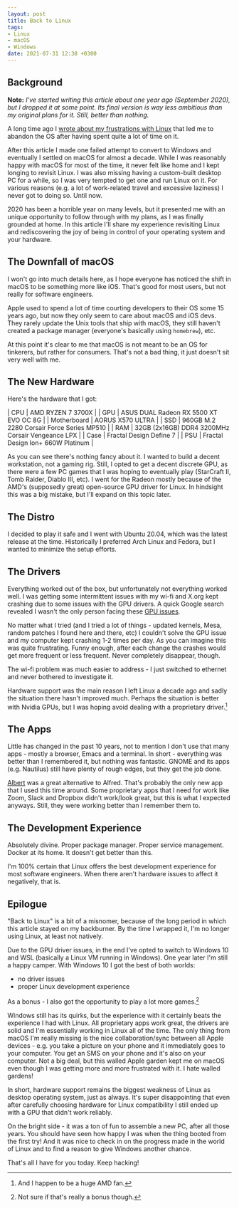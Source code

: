 ```yaml
---
layout: post
title: Back to Linux
tags:
- Linux
- macOS
- Windows
date: 2021-07-31 12:38 +0300
---
```

## Background

**Note:** _I've started writing this article about one year ago (September 2020), but I dropped it at some point.
Its final version is way less ambitious than my original plans for it. Still, better than nothing._

A long time ago I [wrote about my frustrations with Linux](https://batsov.com/articles/2011/06/11/linux-desktop-experience-killing-linux-on-the-desktop/) that led me to
abandon the OS after having spent quite a lot of time on it.

After this article I made one failed attempt to convert to Windows and eventually
I settled on macOS for almost a decade. While I was reasonably happy with macOS
for most of the time, it never felt like home and I kept longing to revisit Linux.
I was also missing having a custom-built desktop PC for a while, so I was very
tempted to get one and run Linux on it. For various reasons (e.g. a lot of work-related
travel and excessive laziness) I never got to doing so. Until now.

2020 has been a horrible year on many levels, but it presented me with an unique opportunity
to follow through with my plans, as I was finally grounded at home. In this article I'll
share my experience revisiting Linux and rediscovering the joy of being in control of your
operating system and your hardware.

## The Downfall of macOS

I won't go into much details here, as I hope everyone has noticed the shift in macOS to be
something more like iOS. That's good for most users, but not really for software engineers.

Apple used to spend a lot of time courting developers to their OS some 15 years ago, but now they
only seem to care about macOS and iOS devs. They rarely update the Unix tools that ship with macOS,
they still haven't created a package manager (everyone's basically using `homebrew`), etc.

At this point it's clear to me that macOS is not meant to be an OS for tinkerers, but rather for consumers.
That's not a bad thing, it just doesn't sit very well with me.

## The New Hardware

Here's the hardware that I got:

| CPU | AMD RYZEN 7 3700X |
| GPU | ASUS DUAL Radeon RX 5500 XT EVO OC 8G |
| Motherboard | AORUS X570 ULTRA |
| SSD | 960GB M.2 2280 Corsair Force Series MP510 |
| RAM | 32GB (2x16GB) DDR4 3200MHz Corsair Vengeance LPX |
| Case | Fractal Design Define 7 |
| PSU | Fractal Design Ion+ 660W Platinum |

As you can see there's nothing fancy about it. I wanted to build a decent
workstation, not a gaming rig. Still, I opted to get a decent discrete GPU, as
there were a few PC games that I was hoping to eventually play (StarCraft II,
Tomb Raider, Diablo III, etc). I went for the Radeon mostly because of the AMD's
(supposedly great) open-source GPU driver for Linux. In hindsight this was a big mistake, but I'll
expand on this topic later.

## The Distro

I decided to play it safe and I went with Ubuntu 20.04, which was the latest release at the time.
Historically I preferred Arch Linux and Fedora, but I wanted to minimize the setup efforts.

## The Drivers

Everything worked out of the box, but unfortunately not everything worked
well. I was getting some intermittent issues with my wi-fi and X.org kept
crashing due to some issues with the GPU drivers. A quick Google search
revealed I wasn't the only person facing these [GPU issues](https://gitlab.freedesktop.org/drm/amd/-/issues/1149).

No matter what I tried (and I
tried a lot of things - updated kernels, Mesa, random patches I found here and
there, etc) I couldn't solve the GPU issue and my computer kept crashing 1-2 times
per day. As you can imagine this was quite frustrating. Funny enough, after each change the
crashes would get more frequent or less frequent. Never completely disappear, though.

The wi-fi problem was much easier to address - I just switched to ethernet and never bothered
to investigate it.

Hardware support was the main reason I left Linux a decade ago and sadly the situation there
hasn't improved much. Perhaps the situation is better with Nvidia GPUs, but I was hoping
avoid dealing with a proprietary driver.[^1]

## The Apps

Little has changed in the past 10 years, not to mention I don't use that many apps - mostly a browser, Emacs and a terminal.
In short - everything was better than I remembered it, but nothing was fantastic. GNOME and its apps (e.g. Nautilus) still have plenty of rough edges, but they get the job done.

[Albert](https://github.com/albertlauncher/albert) was a great alternative to Alfred. That's probably the only new app that I used this time around.
Some proprietary apps that I need for work like Zoom, Slack and Dropbox didn't work/look great, but this is what I expected anyways. Still,
they were working better than I remember them to.

## The Development Experience

Absolutely divine. Proper package manager. Proper service management. Docker at its home. It doesn't get better than this.

I'm 100% certain that Linux offers the best development experience for most software engineers. When there aren't hardware issues
to affect it negatively, that is.

## Epilogue

"Back to Linux" is a bit of a misnomer, because of the long period in which this article
stayed on my backburner. By the time I wrapped it, I'm no longer using Linux, at least not
natively.

Due to the GPU driver issues, in the end I've opted to switch to Windows 10 and WSL
(basically a Linux VM running in Windows). One year later I'm still a happy
camper.  With Windows 10 I got the best of both worlds:

- no driver issues
- proper Linux development experience

As a bonus - I also got the opportunity to play a lot more games.[^2]

Windows still has its quirks, but the experience with it certainly beats the
experience I had with Linux. All proprietary apps work great, the drivers are
solid and I'm essentially working in Linux all of the time. The only thing from
macOS I'm really missing is the nice collaboration/sync between all Apple
devices - e.g. you take a picture on your phone and it immediately goes to your
computer. You get an SMS on your phone and it's also on your computer. Not a big
deal, but this walled Apple garden kept me on macOS even though I was getting
more and more frustrated with it. I hate walled gardens!

In short, hardware support remains the biggest weakness of Linux as desktop
operating system, just as always. It's super disappointing that even after
carefully choosing hardware for Linux compatibility I still ended up with a GPU
that didn't work reliably.

On the bright side - it was a ton of fun to assemble a new PC, after all those
years. You should have seen how happy I was when the thing booted from the first
try! And it was nice to check in on the progress made in the world of Linux and
to find a reason to give Windows another chance.

That's all I have for you today. Keep hacking!

[^1]: And I happen to be a huge AMD fan.
[^2]: Not sure if that's really a bonus though.
